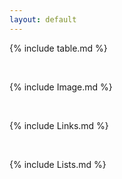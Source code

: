 ```yaml
---
layout: default
--- 
```


{% include table.md %}

<br>

{% include Image.md %}

<br>

{% include Links.md %}

<br>

{% include Lists.md %}

